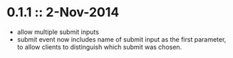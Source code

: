 # 0.1.1 ::  2-Nov-2014

- allow multiple submit inputs
- submit event now includes name of submit input as the first parameter,
  to allow clients to distinguish which submit was chosen.


